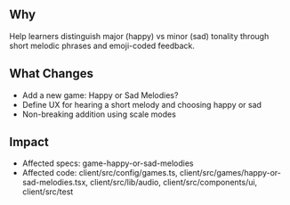 ## Why
Help learners distinguish major (happy) vs minor (sad) tonality through short melodic phrases and emoji-coded feedback.

## What Changes
- Add a new game: Happy or Sad Melodies?
- Define UX for hearing a short melody and choosing happy or sad
- Non-breaking addition using scale modes

## Impact
- Affected specs: game-happy-or-sad-melodies
- Affected code: client/src/config/games.ts, client/src/games/happy-or-sad-melodies.tsx, client/src/lib/audio, client/src/components/ui, client/src/test

